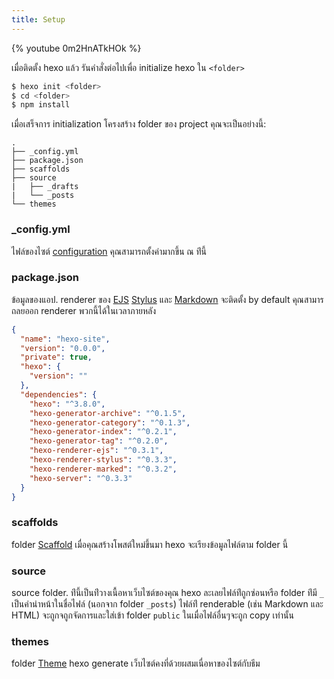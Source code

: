 ```yaml
---
title: Setup
---
```


{% youtube 0m2HnATkHOk %}

เมื่อติดตั้ง hexo แล้ว รันคำสั่งต่อไปเพื่อ initialize hexo ใน `<folder>`

```bash
$ hexo init <folder>
$ cd <folder>
$ npm install
```

เมื่อเสร็จการ initialization โครงสร้าง folder ของ project คุณจะเป็นอย่างนี้:

```plain
.
├── _config.yml
├── package.json
├── scaffolds
├── source
|   ├── _drafts
|   └── _posts
└── themes
```

### \_config.yml

ไฟล์ของไซต์ [configuration](configuration.html) คุณสามารถตั้งค่ามากขึ้น ณ
ท่ีนี้

### package.json

ข้อมูลของแอป. renderer ของ [EJS](https://ejs.co/) [Stylus](http://learnboost.github.io/stylus/) และ [Markdown](http://daringfireball.net/projects/markdown/)
จะติดตั้ง by default คุณสามารถลยออก renderer พวกนี้ได้ในเวลาภายหลัง

```json package.json
{
  "name": "hexo-site",
  "version": "0.0.0",
  "private": true,
  "hexo": {
    "version": ""
  },
  "dependencies": {
    "hexo": "^3.8.0",
    "hexo-generator-archive": "^0.1.5",
    "hexo-generator-category": "^0.1.3",
    "hexo-generator-index": "^0.2.1",
    "hexo-generator-tag": "^0.2.0",
    "hexo-renderer-ejs": "^0.3.1",
    "hexo-renderer-stylus": "^0.3.3",
    "hexo-renderer-marked": "^0.3.2",
    "hexo-server": "^0.3.3"
  }
}
```

### scaffolds

folder [Scaffold](writing.html#Scaffolds) เมื่อคุณสร้างโพสต์ใหม่ขึ้นมา hexo
จะเรียงข้อมูลไฟล์ตาม folder นี้

### source

source folder. ท่ีนี้เป็นท่ีวางเนื้อหาเว็บไซต์ของคุณ hexo
ละเลยไฟล์ท่ีถูกซ่อนหรือ folder ท่ีมี `_` เป็นคำนำหน้าในชื่อไฟล์ (นอกจาก
folder `_posts`) ไฟล์ท่ี renderable (เช่น Markdown และ HTML)
จะถูกจถูกจัดการและใส่เข้า folder `public` ในเมื่อไฟล์อื่นๆจะถูก copy เท่านั้น

### themes

folder [Theme](themes.html) hexo generate เว็บไซต์คงที่ด้วยผสมเนื่อหาของไซต์กับธีม
